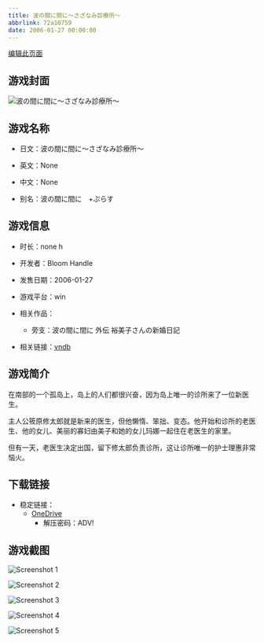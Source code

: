 ```yaml
---
title: 波の間に間に～さざなみ診療所～
abbrlink: 72a10759
date: 2006-01-27 00:00:00
---
```

[编辑此页面](https://github.com/ACG-3/ADV3-source/blob/main/source/_posts/games/%E6%B3%A2%E3%81%AE%E9%96%93%E3%81%AB%E9%96%93%E3%81%AB%EF%BD%9E%E3%81%95%E3%81%96%E3%81%AA%E3%81%BF%E8%A8%BA%E7%99%82%E6%89%80%EF%BD%9E.md)

## 游戏封面

![波の間に間に～さざなみ診療所～](https://pan.timero.xyz/d/onedrive/img_lib_001/%E6%B3%A2%E3%81%AE%E9%96%93%E3%81%AB%E9%96%93%E3%81%AB%EF%BD%9E%E3%81%95%E3%81%96%E3%81%AA%E3%81%BF%E8%A8%BA%E7%99%82%E6%89%80%EF%BD%9E_cover.avif)


## 游戏名称

- 日文：波の間に間に～さざなみ診療所～
- 英文：None
- 中文：None

- 别名：波の間に間に　+ぷらす


## 游戏信息

- 时长：none h
- 开发者：Bloom Handle
- 发售日期：2006-01-27
- 游戏平台：win
- 相关作品：
   - 旁支：波の間に間に 外伝 裕美子さんの新婚日記

- 相关链接：[vndb](https://vndb.org/v4131)


## 游戏简介

在南部的一个孤岛上，岛上的人们都很兴奋，因为岛上唯一的诊所来了一位新医生。

主人公筱原修太郎就是新来的医生，但他懒惰、笨拙、变态。他开始和诊所的老医生、他的女儿、美丽的寡妇由美子和她的女儿玛娜一起住在老医生的家里。

但有一天，老医生决定出国，留下修太郎负责诊所，这让诊所唯一的护士理惠非常恼火。




## 下载链接

- 稳定链接：
    - [OneDrive](https://pan.timero.xyz/onedrive/adv_lib_001/%E6%B3%A2%E3%81%AE%E9%96%93%E3%81%AB%E9%96%93%E3%81%AB%EF%BD%9E%E3%81%95%E3%81%96%E3%81%AA%E3%81%BF%E8%A8%BA%E7%99%82%E6%89%80%EF%BD%9E)
        - 解压密码：ADV!



## 游戏截图


![Screenshot 1](https://pan.timero.xyz/d/onedrive/img_lib_001/%E6%B3%A2%E3%81%AE%E9%96%93%E3%81%AB%E9%96%93%E3%81%AB%EF%BD%9E%E3%81%95%E3%81%96%E3%81%AA%E3%81%BF%E8%A8%BA%E7%99%82%E6%89%80%EF%BD%9E_Screenshot_1.avif)

![Screenshot 2](https://pan.timero.xyz/d/onedrive/img_lib_001/%E6%B3%A2%E3%81%AE%E9%96%93%E3%81%AB%E9%96%93%E3%81%AB%EF%BD%9E%E3%81%95%E3%81%96%E3%81%AA%E3%81%BF%E8%A8%BA%E7%99%82%E6%89%80%EF%BD%9E_Screenshot_2.avif)

![Screenshot 3](https://pan.timero.xyz/d/onedrive/img_lib_001/%E6%B3%A2%E3%81%AE%E9%96%93%E3%81%AB%E9%96%93%E3%81%AB%EF%BD%9E%E3%81%95%E3%81%96%E3%81%AA%E3%81%BF%E8%A8%BA%E7%99%82%E6%89%80%EF%BD%9E_Screenshot_3.avif)

![Screenshot 4](https://pan.timero.xyz/d/onedrive/img_lib_001/%E6%B3%A2%E3%81%AE%E9%96%93%E3%81%AB%E9%96%93%E3%81%AB%EF%BD%9E%E3%81%95%E3%81%96%E3%81%AA%E3%81%BF%E8%A8%BA%E7%99%82%E6%89%80%EF%BD%9E_Screenshot_4.avif)

![Screenshot 5](https://pan.timero.xyz/d/onedrive/img_lib_001/%E6%B3%A2%E3%81%AE%E9%96%93%E3%81%AB%E9%96%93%E3%81%AB%EF%BD%9E%E3%81%95%E3%81%96%E3%81%AA%E3%81%BF%E8%A8%BA%E7%99%82%E6%89%80%EF%BD%9E_Screenshot_5.avif)

